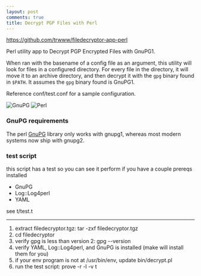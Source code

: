 ```yaml
---
layout: post
comments: true
title: Decrypt PGP Files with Perl
---
```


https://github.com/trwww/filedecryptor-app-perl

Perl utility app to Decrypt PGP Encrypted Files with GnuPG1.

When ran with the basename of a config file as an argument, this utility will look for files in a configured directory. For every file in the directory, it will move it to an archive directory, and then decrypt it with the `gpg` binary found in `$PATH`. It assumes the `gpg` binary found is GnuPG1.

Reference conf/test.conf for a sample configuration.

![GnuPG](//upload.wikimedia.org/wikipedia/commons/a/a3/GnuPG-Logo.svg)  ![Perl](//upload.wikimedia.org/wikipedia/en/a/a4/Onion_64x64.png)

### GnuPG requirements

The perl [GnuPG](https://metacpan.org/pod/GnuPG) library only works with gnupg1, whereas most modern systems now ship with gnupg2.

### test script

this script has a test so you can see it perform if you have a couple prereqs installed
* GnuPG
* Log::Log4perl
* YAML

see t/test.t

---

1. extract filedecryptor.tgz: tar -zxf filedecryptor.tgz
1. cd filedecryptor
1. verify gpg is less than version 2: gpg --version
1. verify YAML, Log::Log4perl, and GnuPG is installed (make will install them for you)
1. if your env program is not at /usr/bin/env, update bin/decrypt.pl
1. run the test script: prove -r -l -v t

